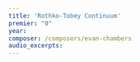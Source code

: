```yaml
---
title: 'Rothko-Tobey Continuum'
premier: "0"
year: 
composer: /composers/evan-chambers
audio_excerpts: 
---
```

